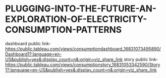 # PLUGGING-INTO-THE-FUTURE-AN-EXPLORATION-OF-ELECTRICITY-CONSUMPTION-PATTERNS


dashboard public link- https://public.tableau.com/views/consumptiondashboard_16831073495890/Dashboard1?:language=en-US&publish=yes&:display_count=n&:origin=viz_share_link
story public link- https://public.tableau.com/views/consumptionstory_16831053342590/Story1?:language=en-US&publish=yes&:display_count=n&:origin=viz_share_link
